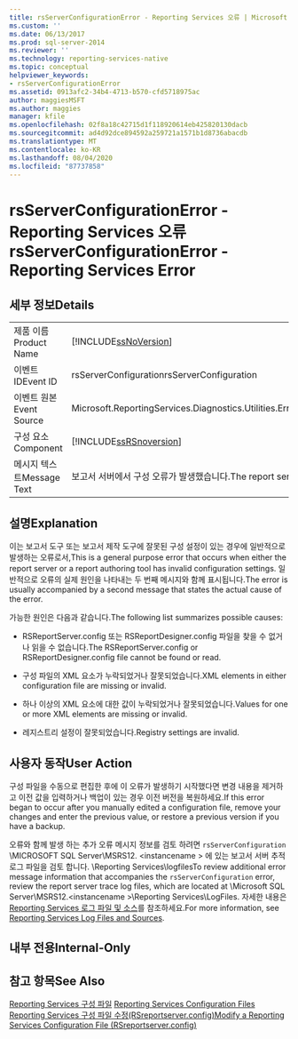 ```yaml
---
title: rsServerConfigurationError - Reporting Services 오류 | Microsoft Docs
ms.custom: ''
ms.date: 06/13/2017
ms.prod: sql-server-2014
ms.reviewer: ''
ms.technology: reporting-services-native
ms.topic: conceptual
helpviewer_keywords:
- rsServerConfigurationError
ms.assetid: 0913afc2-34b4-4713-b570-cfd5718975ac
author: maggiesMSFT
ms.author: maggies
manager: kfile
ms.openlocfilehash: 02f8a18c42715d1f118920614eb425820130dacb
ms.sourcegitcommit: ad4d92dce894592a259721a1571b1d8736abacdb
ms.translationtype: MT
ms.contentlocale: ko-KR
ms.lasthandoff: 08/04/2020
ms.locfileid: "87737858"
---
```

# <a name="rsserverconfigurationerror---reporting-services-error"></a><span data-ttu-id="1ccbb-102">rsServerConfigurationError - Reporting Services 오류</span><span class="sxs-lookup"><span data-stu-id="1ccbb-102">rsServerConfigurationError - Reporting Services Error</span></span>
    
## <a name="details"></a><span data-ttu-id="1ccbb-103">세부 정보</span><span class="sxs-lookup"><span data-stu-id="1ccbb-103">Details</span></span>  
  
|||  
|-|-|  
|<span data-ttu-id="1ccbb-104">제품 이름</span><span class="sxs-lookup"><span data-stu-id="1ccbb-104">Product Name</span></span>|[!INCLUDE[ssNoVersion](../../includes/ssnoversion-md.md)]|  
|<span data-ttu-id="1ccbb-105">이벤트 ID</span><span class="sxs-lookup"><span data-stu-id="1ccbb-105">Event ID</span></span>|<span data-ttu-id="1ccbb-106">rsServerConfiguration</span><span class="sxs-lookup"><span data-stu-id="1ccbb-106">rsServerConfiguration</span></span>|  
|<span data-ttu-id="1ccbb-107">이벤트 원본</span><span class="sxs-lookup"><span data-stu-id="1ccbb-107">Event Source</span></span>|<span data-ttu-id="1ccbb-108">Microsoft.ReportingServices.Diagnostics.Utilities.ErrorStrings</span><span class="sxs-lookup"><span data-stu-id="1ccbb-108">Microsoft.ReportingServices.Diagnostics.Utilities.ErrorStrings</span></span>|  
|<span data-ttu-id="1ccbb-109">구성 요소</span><span class="sxs-lookup"><span data-stu-id="1ccbb-109">Component</span></span>|[!INCLUDE[ssRSnoversion](../../includes/ssrsnoversion-md.md)]|  
|<span data-ttu-id="1ccbb-110">메시지 텍스트</span><span class="sxs-lookup"><span data-stu-id="1ccbb-110">Message Text</span></span>|<span data-ttu-id="1ccbb-111">보고서 서버에서 구성 오류가 발생했습니다.</span><span class="sxs-lookup"><span data-stu-id="1ccbb-111">The report server has encountered a configuration error.</span></span>|  
  
## <a name="explanation"></a><span data-ttu-id="1ccbb-112">설명</span><span class="sxs-lookup"><span data-stu-id="1ccbb-112">Explanation</span></span>  
 <span data-ttu-id="1ccbb-113">이는 보고서 도구 또는 보고서 제작 도구에 잘못된 구성 설정이 있는 경우에 일반적으로 발생하는 오류로서,</span><span class="sxs-lookup"><span data-stu-id="1ccbb-113">This is a general purpose error that occurs when either the report server or a report authoring tool has invalid configuration settings.</span></span> <span data-ttu-id="1ccbb-114">일반적으로 오류의 실제 원인을 나타내는 두 번째 메시지와 함께 표시됩니다.</span><span class="sxs-lookup"><span data-stu-id="1ccbb-114">The error is usually accompanied by a second message that states the actual cause of the error.</span></span>  
  
 <span data-ttu-id="1ccbb-115">가능한 원인은 다음과 같습니다.</span><span class="sxs-lookup"><span data-stu-id="1ccbb-115">The following list summarizes possible causes:</span></span>  
  
-   <span data-ttu-id="1ccbb-116">RSReportServer.config 또는 RSReportDesigner.config 파일을 찾을 수 없거나 읽을 수 없습니다.</span><span class="sxs-lookup"><span data-stu-id="1ccbb-116">The RSReportServer.config or RSReportDesigner.config file cannot be found or read.</span></span>  
  
-   <span data-ttu-id="1ccbb-117">구성 파일의 XML 요소가 누락되었거나 잘못되었습니다.</span><span class="sxs-lookup"><span data-stu-id="1ccbb-117">XML elements in either configuration file are missing or invalid.</span></span>  
  
-   <span data-ttu-id="1ccbb-118">하나 이상의 XML 요소에 대한 값이 누락되었거나 잘못되었습니다.</span><span class="sxs-lookup"><span data-stu-id="1ccbb-118">Values for one or more XML elements are missing or invalid.</span></span>  
  
-   <span data-ttu-id="1ccbb-119">레지스트리 설정이 잘못되었습니다.</span><span class="sxs-lookup"><span data-stu-id="1ccbb-119">Registry settings are invalid.</span></span>  
  
## <a name="user-action"></a><span data-ttu-id="1ccbb-120">사용자 동작</span><span class="sxs-lookup"><span data-stu-id="1ccbb-120">User Action</span></span>  
 <span data-ttu-id="1ccbb-121">구성 파일을 수동으로 편집한 후에 이 오류가 발생하기 시작했다면 변경 내용을 제거하고 이전 값을 입력하거나 백업이 있는 경우 이전 버전을 복원하세요.</span><span class="sxs-lookup"><span data-stu-id="1ccbb-121">If this error began to occur after you manually edited a configuration file, remove your changes and enter the previous value, or restore a previous version if you have a backup.</span></span>  
  
 <span data-ttu-id="1ccbb-122">오류와 함께 발생 하는 추가 오류 메시지 정보를 검토 하려면 `rsServerConfiguration` \MICROSOFT SQL Server\MSRS12. \<instancename > 에 있는 보고서 서버 추적 로그 파일을 검토 합니다. \Reporting Services\logfiles</span><span class="sxs-lookup"><span data-stu-id="1ccbb-122">To review additional error message information that accompanies the `rsServerConfiguration` error, review the report server trace log files, which are located at \Microsoft SQL Server\MSRS12.\<instancename >\Reporting Services\LogFiles.</span></span> <span data-ttu-id="1ccbb-123">자세한 내용은 [Reporting Services 로그 파일 및 소스](../report-server/reporting-services-log-files-and-sources.md)를 참조하세요.</span><span class="sxs-lookup"><span data-stu-id="1ccbb-123">For more information, see [Reporting Services Log Files and Sources](../report-server/reporting-services-log-files-and-sources.md).</span></span>  
  
## <a name="internal-only"></a><span data-ttu-id="1ccbb-124">내부 전용</span><span class="sxs-lookup"><span data-stu-id="1ccbb-124">Internal-Only</span></span>  
  
## <a name="see-also"></a><span data-ttu-id="1ccbb-125">참고 항목</span><span class="sxs-lookup"><span data-stu-id="1ccbb-125">See Also</span></span>  
 <span data-ttu-id="1ccbb-126">[Reporting Services 구성 파일](../report-server/reporting-services-configuration-files.md) </span><span class="sxs-lookup"><span data-stu-id="1ccbb-126">[Reporting Services Configuration Files](../report-server/reporting-services-configuration-files.md) </span></span>  
 [<span data-ttu-id="1ccbb-127">Reporting Services 구성 파일 수정&#40;RSreportserver.config&#41;</span><span class="sxs-lookup"><span data-stu-id="1ccbb-127">Modify a Reporting Services Configuration File &#40;RSreportserver.config&#41;</span></span>](../report-server/modify-a-reporting-services-configuration-file-rsreportserver-config.md)  
  
  
